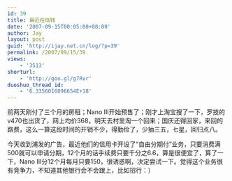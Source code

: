 ```yaml
---
id: 39
title: 最近在烧钱
date: '2007-09-15T00:05:00+08:00'
author: Jay
layout: post
guid: 'http://ijay.net.cn/log/?p=39'
permalink: /2007/09/15/39
views:
    - '3513'
shorturl:
    - 'http://goo.gl/g7Rvr'
duoshuo_thread_id:
    - '6.3356016096654E+18'
---
```


前两天刚付了三个月的房租；Nano III开始预售了；刚才上淘宝搜了一下，罗技的v470也出货了，网上均价368，明天去村里淘一个回来；国庆还得回家，来回的路费，这么一算这段时间的开销不少，得勤俭了，少抽三五，七星，回归点八。

今天收到浦发的广告，最近他们的信用卡开设了“自由分期付”业务，只要消费满500就可以申请分期，12个月的话手续费只要千分之6.6，算是很便宜了，算了一下，Nano III分12个月每月只要150，很诱惑啊，决定尝试一下。觉得这个业务很有竞争力，不知道其他银行会不会跟上，比如招行：）